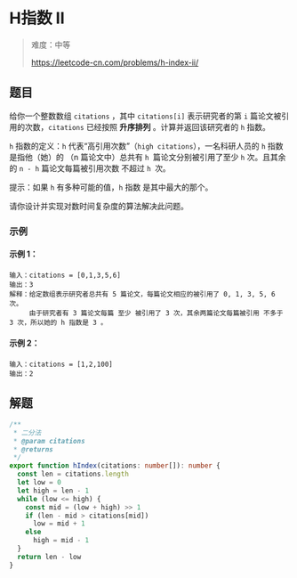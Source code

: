 # H指数 II

> 难度：中等
>
> https://leetcode-cn.com/problems/h-index-ii/

## 题目

给你一个整数数组 `citations` ，其中 `citations[i]` 表示研究者的第 `i` 篇论文被引用的次数，`citations` 已经按照 **升序排列** 。计算并返回该研究者的 `h` 指数。

`h` 指数的定义：`h` 代表“高引用次数”（`high citations`），一名科研人员的 `h` 指数是指他（她）的 （n 篇论文中）总共有 `h `篇论文分别被引用了至少 `h` 次。且其余的 `n - h` 篇论文每篇被引用次数 不超过 `h `次。

提示：如果 `h` 有多种可能的值，`h` 指数 是其中最大的那个。

请你设计并实现对数时间复杂度的算法解决此问题。

### 示例

#### 示例 1：

```
输入：citations = [0,1,3,5,6]
输出：3 
解释：给定数组表示研究者总共有 5 篇论文，每篇论文相应的被引用了 0, 1, 3, 5, 6 次。
     由于研究者有 3 篇论文每篇 至少 被引用了 3 次，其余两篇论文每篇被引用 不多于 3 次，所以她的 h 指数是 3 。
```

#### 示例 2：

```
输入：citations = [1,2,100]
输出：2
```

## 解题

```ts
/**
 * 二分法
 * @param citations
 * @returns
 */
export function hIndex(citations: number[]): number {
  const len = citations.length
  let low = 0
  let high = len - 1
  while (low <= high) {
    const mid = (low + high) >> 1
    if (len - mid > citations[mid])
      low = mid + 1
    else
      high = mid - 1
  }
  return len - low
}
```